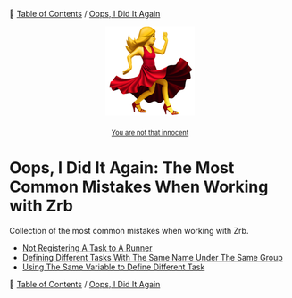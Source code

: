 🔖 [Table of Contents](../README.md) / [Oops, I Did It Again](README.md)


<div align="center">
  <img src="../_images/emoji/dancer.png"/>
  <p>
    <sub>
      <a href="https://www.youtube.com/watch?v=CduA0TULnow" target="_blank">You are not that innocent</a>
    </sub>
  </p>
</div>



# Oops, I Did It Again: The Most Common Mistakes When Working with Zrb

Collection of the most common mistakes when working with Zrb.


- [Not Registering A Task to A Runner](not-registering-a-task-to-a-runner.md)
- [Defining Different Tasks With The Same Name Under The Same Group](defining-different-tasks-with-the-same-name-under-the-same-group.md)
- [Using The Same Variable to Define Different Task](using-the-same-variable-to-define-different-task.md)


🔖 [Table of Contents](../README.md) / [Oops, I Did It Again](README.md)